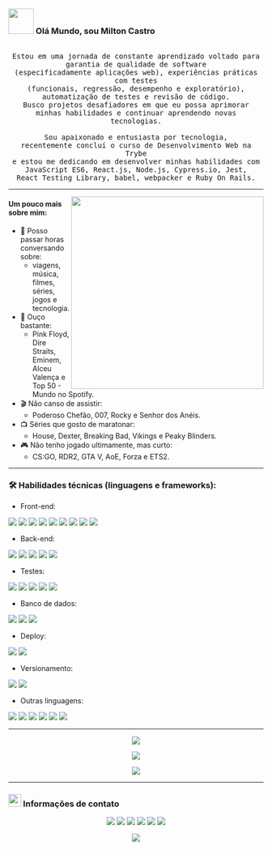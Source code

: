 ### <img src="https://bit.ly/hello-gif" width="50px"/> Olá Mundo, sou Milton Castro

<p align="center" >
  <samp>
  	<br>Estou em uma jornada de constante aprendizado voltado para garantia de qualidade de software
    <br>(especificadamente aplicações web), experiências práticas com testes
    <br>(funcionais, regressão, desempenho e exploratório),
    <br>automatização de testes e revisão de código.
    <br>Busco projetos desafiadores em que eu possa aprimorar
    <br>minhas habilidades e continuar aprendendo novas tecnologias.
    <br>
    <br>Sou apaixonado e entusiasta por tecnologia,
    <br>recentemente concluí o curso de Desenvolvimento Web na Trybe
    <br>e estou me dedicando em desenvolver minhas habilidades com
    <br>JavaScript ES6, React.js, Node.js, Cypress.io, Jest,
    <br>React Testing Library, babel, webpacker e Ruby On Rails.
  </samp>
</p>

---
<img align="right" src="https://i.pinimg.com/originals/e4/26/70/e426702edf874b181aced1e2fa5c6cde.gif" width="380px"/>

#### **Um pouco mais sobre mim:**

- 💬 Posso passar horas conversando sobre:
    - viagens, música, filmes, séries, jogos e tecnologia.
- 🎵 Ouço bastante:
    - Pink Floyd, Dire Straits, Eminem, Alceu Valença e Top 50 - Mundo no Spotify.
- 🎬 Não canso de assistir:
    - Poderoso Chefão, 007, Rocky e Senhor dos Anéis.
- 📺 Séries que gosto de maratonar:
    - House, Dexter, Breaking Bad, Vikings e Peaky Blinders.
- 🎮 Não tenho jogado ultimamente, mas curto:
    - CS:GO, RDR2, GTA V, AoE, Forza e ETS2.

---
### 🛠️ Habilidades técnicas (linguagens e frameworks):
- Front-end:
<p align="left">
  <img src="https://img.shields.io/badge/-HTML5-1A1B27?style=flat&logo=HTML5"/>
  <img src="https://img.shields.io/badge/-CSS3-1A1B27?style=flat&logo=CSS3&logoColor=1572B6"/>
  <img src="https://img.shields.io/badge/-JavaScript-1A1B27?style=flat&logo=javascript"/>
  <img src="https://img.shields.io/badge/-React-1A1B27?style=flat&logo=react"/>
  <img src="https://img.shields.io/badge/-Redux-1A1B27?style=flat&logo=Redux"/>
  <img src="https://img.shields.io/badge/-Context%20API-1A1B27?style=flat&logo=react" />
  <img src="https://img.shields.io/badge/React%20Router-1A1B27?style=flat&logo=react-router" />
  <img src="https://img.shields.io/badge/-Bootstrap-1A1B27?style=flat&logo=bootstrap" />
  <img src="https://img.shields.io/badge/-styled--components-1A1B27?style=flat&logo=styled-components" />
  
</p>

- Back-end:
<p align="left">
  <img src="https://img.shields.io/badge/-NodeJS-1A1B27?style=flat&logo=Node.js"/>
  <img src="https://img.shields.io/badge/-ExpressJS-1A1B27?style=flat&logo=express"/>
  <img src="https://img.shields.io/badge/-JWT-1A1B27?style=flat"/>
  <img src="https://img.shields.io/badge/-Sequelize-1A1B27?style=flat&logo=sequelize"/>
  <img src="https://img.shields.io/badge/-SocketIO-1A1B27?style=flat&logo=socket.io"/>
</p>

- Testes:
<p align="left">
  <img src="https://img.shields.io/badge/-Jest-1A1B27?style=flat&logo=jest"/>
  <img src="https://img.shields.io/badge/-ReactTestingLibrary-1A1B27?style=flat&logo=rtl"/>
  <img src="https://img.shields.io/badge/-Cypress-1A1B27?style=flat&logo=cypress"/>
  <img src="https://img.shields.io/badge/-Mocha-1A1B27?style=flat&logo=mocha"/>
  <img src="https://img.shields.io/badge/-Selenium-1A1B27?style=flat&logo=selenium"/>
</p>

- Banco de dados:
<p align="left">
  <img src="https://img.shields.io/badge/-MySQL-1A1B27?style=flat&logo=mysql"/>
  <img src="https://img.shields.io/badge/-MongoDB-1A1B27?style=flat&logo=mongodb"/>
  <img src="https://img.shields.io/badge/-SQL Server-1A1B27?style=flat&logo=microsoft-sql-server"/>
</p>

- Deploy:
<p align="left">
  <img src="https://img.shields.io/badge/-Heroku-1A1B27?style=flat&logo=heroku"/>
  <img src="https://img.shields.io/badge/-AWS EC2-1A1B27?style=flat&logo=amazon"/>
</p>

- Versionamento:
<p align="left">
  <img src="https://img.shields.io/badge/-Git-1A1B27?style=flat&logo=git"/>
  <img src="https://img.shields.io/badge/-Github-1A1B27?style=flat&logo=github"/>
</p>

- Outras linguagens:
<p align="left">
  <img src="https://img.shields.io/badge/-Python-1A1B27?style=flat&logo=python"/>
  <img src="https://img.shields.io/badge/-C-1A1B27?style=flat&logo=c"/>
  <img src="https://img.shields.io/badge/-C%2B%2B-1A1B27?style=flat&logo=c%2B%2B"/>
  <img src="https://img.shields.io/badge/-C%23-1A1B27?style=flat&logo=c-sharp"/>
  <img src="https://img.shields.io/badge/-Java-1A1B27?style=flat&logo=java"/>
  <img src="https://img.shields.io/badge/-VBA-1A1B27?style=flat&"/>
</p>

---
<p align="center">
  <a href="https://github.com/castromilton07/trybe-blitz-challenge">
    <img align="center" src="https://github-readme-stats.vercel.app/api/pin/?username=castromilton07&repo=trybe-blitz-challenge&show_owner=1&theme=tokyonight"/>
  </a>
</p>
<p align="center">
  <img src="https://github-readme-stats.vercel.app/api?username=castromilton07&show_icons=true&theme=tokyonight&count_private=true"/>
</a>
<p align="center">
  <img src="https://raw.githubusercontent.com/castromilton07/castromilton07/output/github-contribution-grid-snake.svg"/>
</p>

---
###  <img src="https://bit.ly/handshake-gif" height="25px"/> Informações de contato
<p align="center">
  <a href="https://bit.ly/miltoncastro-cv-4"><img src="https://img.shields.io/badge/-Currículo-3423A6?style=flat&logo=Google-Chrome&logoColor=white"/></a>
  <a href="https://www.linkedin.com/in/milton-castro/"><img src="https://img.shields.io/badge/-milton--castro-0077B5?style=flat&logo=Linkedin&logoColor=white"/></a>
  <a href="mailto:castro.milton07@gmail.com"><img src="https://img.shields.io/badge/-castro.milton07@gmail.com-D14836?style=flat&logo=Gmail&logoColor=white"/></a>
  <a href="http://be.net/milton-castro"><img src="https://img.shields.io/badge/-milton--castro-1769FF?style=flat&logo=Behance&logoColor=white"/></a>
  <a href="https://github.com/castromilton07"><img src="https://img.shields.io/badge/-castromilton07-1A1B27?style=flat&logo=Github&logoColor=white"/></a>
  <a href="https://open.spotify.com/user/castro.milton07"><img src="https://img.shields.io/badge/-castro.milton07-1DB954?style=flat&logo=Spotify&logoColor=white"/></a>
</p>

<p align="center">
  <img src="https://visitor-badge.laobi.icu/badge?page_id=castromilton07"/>
</p>
